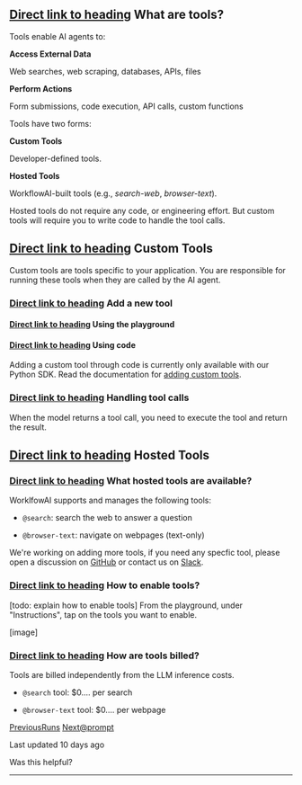 ## [Direct link to heading](https://docs.workflowai.com/concepts/tools\#what-are-tools)    What are tools?

Tools enable AI agents to:

**Access External Data**

Web searches, web scraping, databases, APIs, files

**Perform Actions**

Form submissions, code execution, API calls, custom functions

Tools have two forms:

**Custom Tools**

Developer-defined tools.

**Hosted Tools**

WorkflowAI-built tools (e.g., _search-web_, _browser-text_).

Hosted tools do not require any code, or engineering effort. But custom tools will require you to write code to handle the tool calls.

## [Direct link to heading](https://docs.workflowai.com/concepts/tools\#custom-tools)    Custom Tools

Custom tools are tools specific to your application. You are responsible for running these tools when they are called by the AI agent.

### [Direct link to heading](https://docs.workflowai.com/concepts/tools\#add-a-new-tool)    Add a new tool

#### [Direct link to heading](https://docs.workflowai.com/concepts/tools\#using-the-playground)    Using the playground

#### [Direct link to heading](https://docs.workflowai.com/concepts/tools\#using-code)    Using code

Adding a custom tool through code is currently only available with our Python SDK. Read the documentation for [adding custom tools](https://docs.workflowai.com/python-sdk/tools).

### [Direct link to heading](https://docs.workflowai.com/concepts/tools\#handling-tool-calls)    Handling tool calls

When the model returns a tool call, you need to execute the tool and return the result.

## [Direct link to heading](https://docs.workflowai.com/concepts/tools\#hosted-tools)    Hosted Tools

### [Direct link to heading](https://docs.workflowai.com/concepts/tools\#what-hosted-tools-are-available)    What hosted tools are available?

WorklfowAI supports and manages the following tools:

- `@search`: search the web to answer a question

- `@browser-text`: navigate on webpages (text-only)


We're working on adding more tools, if you need any specfic tool, please open a discussion on [GitHub](https://github.com/workflowai/workflowai/discussions/categories/ideas) or contact us on [Slack](https://workflowai.com/slack).

### [Direct link to heading](https://docs.workflowai.com/concepts/tools\#how-to-enable-tools)    How to enable tools?

\[todo: explain how to enable tools\] From the playground, under "Instructions", tap on the tools you want to enable.

\[image\]

### [Direct link to heading](https://docs.workflowai.com/concepts/tools\#how-are-tools-billed)    How are tools billed?

Tools are billed independently from the LLM inference costs.

- `@search` tool: $0.... per search

- `@browser-text` tool: $0.... per webpage


[PreviousRuns](https://docs.workflowai.com/concepts/runs) [Next@prompt](https://docs.workflowai.com/concepts/prompt)

Last updated 10 days ago

Was this helpful?

* * *
